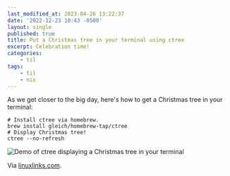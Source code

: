 ```yaml
---
last_modified_at: 2023-04-26 13:22:37
date: '2022-12-23 10:43 -0500'
layout: single
published: true
title: Put a Christmas tree in your terminal using ctree
excerpt: Celebration time!
categories:
    - til
tags:
    - til
    - nix
---
```


As we get closer to the big day, here's how to get a Christmas tree in your terminal:

```shell
# Install ctree via homebrew.
brew install gleich/homebrew-tap/ctree
# Display Christmas tree!
ctree --no-refresh
```

![Demo of ctree displaying a Christmas tree in your terminal](https://raw.githubusercontent.com/gleich/ctree/master/images/demo.gif)

Via [linuxlinks.com](https://www.linuxlinks.com/linux-candy-ctree-christmas-tree-terminal/).
